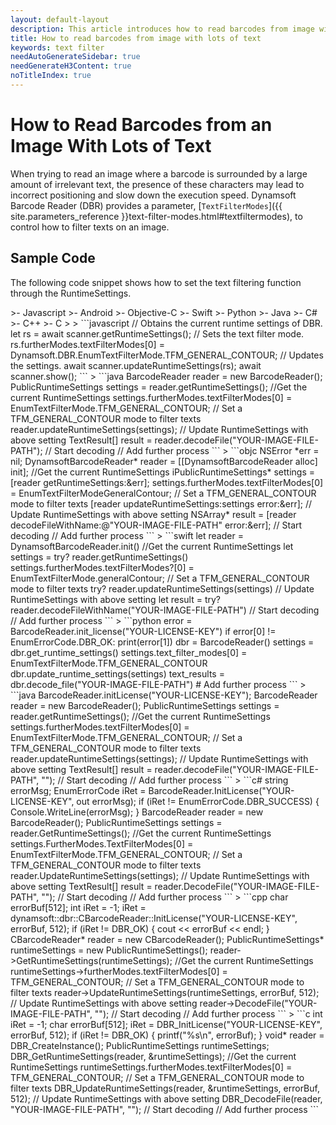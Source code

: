 ```yaml
---   
layout: default-layout
description: This article introduces how to read barcodes from image with lots of text
title: How to read barcodes from image with lots of text
keywords: text filter
needAutoGenerateSidebar: true
needGenerateH3Content: true
noTitleIndex: true
---
```


# How to Read Barcodes from an Image With Lots of Text

When trying to read an image where a barcode is surrounded by a large amount of irrelevant text, the presence of these characters may lead to incorrect positioning and slow down the execution speed. Dynamsoft Barcode Reader (DBR) provides a parameter, [`TextFilterModes`]({{ site.parameters_reference }}text-filter-modes.html#textfiltermodes), to control how to filter texts on an image.

## Sample Code

The following code snippet shows how to set the text filtering function through the RuntimeSettings.

<div class="sample-code-prefix template2"></div>
   >- Javascript
   >- Android
   >- Objective-C
   >- Swift
   >- Python
   >- Java
   >- C#
   >- C++
   >- C
   >
>
```javascript
// Obtains the current runtime settings of DBR.
let rs = await scanner.getRuntimeSettings();
// Sets the text filter mode.
rs.furtherModes.textFilterModes[0] = Dynamsoft.DBR.EnumTextFilterMode.TFM_GENERAL_CONTOUR;
// Updates the settings.
await scanner.updateRuntimeSettings(rs);
await scanner.show();
```
>
```java
BarcodeReader reader = new BarcodeReader();
PublicRuntimeSettings settings = reader.getRuntimeSettings(); //Get the current RuntimeSettings
settings.furtherModes.textFilterModes[0] = EnumTextFilterMode.TFM_GENERAL_CONTOUR; // Set a TFM_GENERAL_CONTOUR mode to filter texts
reader.updateRuntimeSettings(settings); // Update RuntimeSettings with above setting
TextResult[] result = reader.decodeFile("YOUR-IMAGE-FILE-PATH"); // Start decoding
// Add further process
```
>
```objc
NSError *err = nil;
DynamsoftBarcodeReader* reader = [[DynamsoftBarcodeReader alloc] init];
//Get the current RuntimeSettings
iPublicRuntimeSettings* settings = [reader getRuntimeSettings:&err];
settings.furtherModes.textFilterModes[0] = EnumTextFilterModeGeneralContour; // Set a TFM_GENERAL_CONTOUR mode to filter texts
[reader updateRuntimeSettings:settings error:&err]; // Update RuntimeSettings with above setting
NSArray<iTextResult*>* result = [reader decodeFileWithName:@"YOUR-IMAGE-FILE-PATH" error:&err]; // Start decoding
// Add further process
```
>
```swift
let reader = DynamsoftBarcodeReader.init()
//Get the current RuntimeSettings
let settings = try? reader.getRuntimeSettings()
settings.furtherModes.textFilterModes?[0] = EnumTextFilterMode.generalContour; // Set a TFM_GENERAL_CONTOUR mode to filter texts
try? reader.updateRuntimeSettings(settings) // Update RuntimeSettings with above setting
let result = try? reader.decodeFileWithName("YOUR-IMAGE-FILE-PATH") // Start decoding
// Add further process
```
>
```python
error = BarcodeReader.init_license("YOUR-LICENSE-KEY")
if error[0] != EnumErrorCode.DBR_OK:
    print(error[1])
dbr = BarcodeReader()
settings = dbr.get_runtime_settings()
settings.text_filter_modes[0] = EnumTextFilterMode.TFM_GENERAL_CONTOUR
dbr.update_runtime_settings(settings)
text_results = dbr.decode_file("YOUR-IMAGE-FILE-PATH")
# Add further process
```
>
```java
BarcodeReader.initLicense("YOUR-LICENSE-KEY");
BarcodeReader reader = new BarcodeReader();
PublicRuntimeSettings settings = reader.getRuntimeSettings(); //Get the current RuntimeSettings
settings.furtherModes.textFilterModes[0] = EnumTextFilterMode.TFM_GENERAL_CONTOUR; // Set a TFM_GENERAL_CONTOUR mode to filter texts
reader.updateRuntimeSettings(settings); // Update RuntimeSettings with above setting
TextResult[] result = reader.decodeFile("YOUR-IMAGE-FILE-PATH", ""); // Start decoding
// Add further process
```
>
```c#
string errorMsg;
EnumErrorCode iRet = BarcodeReader.InitLicense("YOUR-LICENSE-KEY", out errorMsg);
if (iRet != EnumErrorCode.DBR_SUCCESS)
{
    Console.WriteLine(errorMsg);
}
BarcodeReader reader = new BarcodeReader();
PublicRuntimeSettings settings = reader.GetRuntimeSettings(); //Get the current RuntimeSettings
settings.FurtherModes.TextFilterModes[0] = EnumTextFilterMode.TFM_GENERAL_CONTOUR; // Set a TFM_GENERAL_CONTOUR mode to filter texts
reader.UpdateRuntimeSettings(settings); // Update RuntimeSettings with above setting
TextResult[] result = reader.DecodeFile("YOUR-IMAGE-FILE-PATH", ""); // Start decoding
// Add further process
```
>
```cpp
char errorBuf[512];
int iRet = -1;
iRet = dynamsoft::dbr::CBarcodeReader::InitLicense("YOUR-LICENSE-KEY", errorBuf, 512);
if (iRet != DBR_OK)
{
    cout << errorBuf << endl;
}
CBarcodeReader* reader = new CBarcodeReader();
PublicRuntimeSettings* runtimeSettings = new PublicRuntimeSettings();
reader->GetRuntimeSettings(runtimeSettings); //Get the current RuntimeSettings
runtimeSettings->furtherModes.textFilterModes[0] = TFM_GENERAL_CONTOUR; // Set a TFM_GENERAL_CONTOUR mode to filter texts
reader->UpdateRuntimeSettings(runtimeSettings, errorBuf, 512); // Update RuntimeSettings with above setting
reader->DecodeFile("YOUR-IMAGE-FILE-PATH", ""); // Start decoding
// Add further process
```
>
```c
int iRet = -1;
char errorBuf[512];
iRet = DBR_InitLicense("YOUR-LICENSE-KEY", errorBuf, 512);
if (iRet != DBR_OK)
{
    printf("%s\n", errorBuf);
}
void* reader = DBR_CreateInstance();
PublicRuntimeSettings runtimeSettings;
DBR_GetRuntimeSettings(reader, &runtimeSettings); //Get the current RuntimeSettings
runtimeSettings.furtherModes.textFilterModes[0] = TFM_GENERAL_CONTOUR; // Set a TFM_GENERAL_CONTOUR mode to filter texts
DBR_UpdateRuntimeSettings(reader, &runtimeSettings, errorBuf, 512); // Update RuntimeSettings with above setting
DBR_DecodeFile(reader, "YOUR-IMAGE-FILE-PATH", ""); // Start decoding
// Add further process
```
